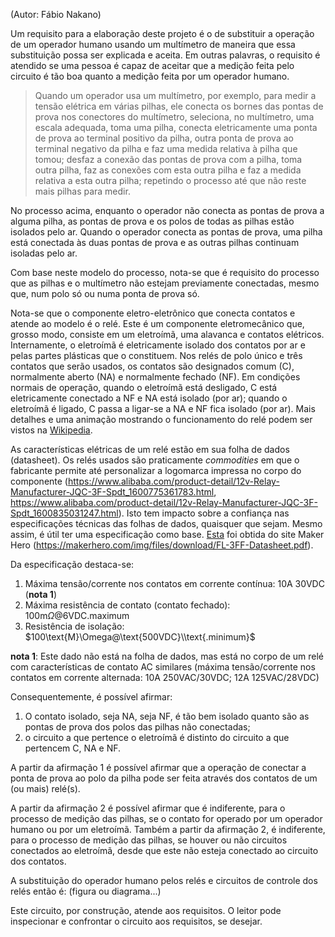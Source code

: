(Autor: Fábio Nakano)

Um requisito para a elaboração deste projeto é o de substituir a operação de um operador humano usando um multímetro de maneira que essa substituição possa ser explicada e aceita. Em outras palavras, o requisito é atendido se uma pessoa é capaz de aceitar que a medição feita pelo circuito é tão boa quanto a medição feita por um operador humano.

> Quando um operador usa um multímetro, por exemplo, para medir a tensão elétrica em várias pilhas, ele conecta os bornes das pontas de prova nos conectores do multímetro, seleciona, no multímetro, uma escala adequada, toma uma pilha, conecta eletricamente uma ponta de prova ao terminal positivo da pilha, outra ponta de prova ao terminal negativo da pilha e faz uma medida relativa à pilha que tomou; desfaz a conexão das pontas de prova com a pilha, toma outra pilha, faz as conexões com esta outra pilha e faz a medida relativa a esta outra pilha; repetindo o processo até que não reste mais pilhas para medir.

No processo acima, enquanto o operador não conecta as pontas de prova a alguma pilha, as pontas de prova e os polos de todas as pilhas estão isolados pelo ar. Quando o operador conecta as pontas de prova, uma pilha está conectada às duas pontas de prova e as outras pilhas continuam isoladas pelo ar.

Com base neste modelo do processo, nota-se que é requisito do processo que as pilhas e o multímetro não estejam previamente conectadas, mesmo que, num polo só ou numa ponta de prova só.

Nota-se que o componente eletro-eletrônico que conecta contatos e atende ao modelo é o relé. Este é um componente eletromecânico que, grosso modo, consiste em um eletroímã, uma alavanca e contatos elétricos. Internamente, o eletroímã é eletricamente isolado dos contatos por ar e pelas partes plásticas que o constituem. Nos relés de polo único e três contatos que serão usados, os contatos são designados comum (C), normalmente aberto (NA) e normalmente fechado (NF). Em condições normais de operação, quando o eletroímã está desligado, C está eletricamente conectado a NF e NA está isolado (por ar); quando o eletroímã é ligado, C passa a ligar-se a NA e NF fica isolado (por ar). Mais detalhes e uma animação mostrando o funcionamento do relé podem ser vistos na [Wikipedia](https://en.wikipedia.org/wiki/Relay).

As características elétricas de um relé estão em sua folha de dados (datasheet). Os relés usados são praticamente _commodities_ em que o fabricante permite até personalizar a logomarca impressa no corpo do componente (https://www.alibaba.com/product-detail/12v-Relay-Manufacturer-JQC-3F-Spdt_1600775361783.html, https://www.alibaba.com/product-detail/12v-Relay-Manufacturer-JQC-3F-Spdt_1600835031247.html). Isto tem impacto sobre a confiança nas especificações técnicas das folhas de dados, quaisquer que sejam. Mesmo assim, é útil ter uma especificação como base. [Esta](.//home/fabio/MeuGithub/apoioColetaDeDados/Documentos/FL-3FF-Datasheet.pdf) foi obtida do site Maker Hero (https://makerhero.com/img/files/download/FL-3FF-Datasheet.pdf).

Da especificação destaca-se:

1. Máxima tensão/corrente nos contatos em corrente contínua: 10A 30VDC (**nota 1**)
2. Máxima resistência de contato (contato fechado): $100\text{m}\Omega@\text{6VDC}\text{.maximum}$
3. Resistência de isolação: $100\text{M}\Omega@\text{500VDC}\\text{.minimum}$

**nota 1**: Este dado não está na folha de dados, mas está no corpo de um relé com características de contato AC similares (máxima tensão/corrente nos contatos em corrente alternada: 10A 250VAC/30VDC; 12A 125VAC/28VDC)

Consequentemente, é possível afirmar:

1. O contato isolado, seja NA, seja NF, é tão bem isolado quanto são as pontas de prova dos polos das pilhas não conectadas;
2. o circuito a que pertence o eletroímã é distinto do circuito a que pertencem C, NA e NF.

A partir da afirmação 1 é possível afirmar que a operação de conectar a ponta de prova ao polo da pilha pode ser feita através dos contatos de um (ou mais) relé(s).

A partir da afirmação 2 é possível afirmar que é indiferente, para o processo de medição das pilhas, se o contato for operado por um operador humano ou por um eletroímã. Também a partir da afirmação 2, é indiferente, para o processo de medição das pilhas, se houver ou não circuitos conectados ao eletroímã, desde que este não esteja conectado ao circuito dos contatos.

A substituição do operador humano pelos relés e circuitos de controle dos relés então é:
(figura ou diagrama...)

Este circuito, por construção, atende aos requisitos. O leitor pode inspecionar e confrontar o circuito aos requisitos, se desejar.
